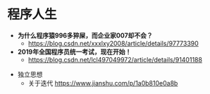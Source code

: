 # 程序人生

* **为什么程序猿996多猝屎，而企业家007却不会？**
  * https://blog.csdn.net/xxxlxy2008/article/details/97773390
* **2019年全国程序员统一考试，现在开始！**
  * https://blog.csdn.net/lcl497049972/article/details/91401188

- 独立思想
  - 关于迭代 https://www.jianshu.com/p/1a0b810e0a8b

